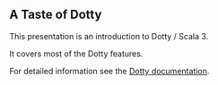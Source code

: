 ## A Taste of Dotty

This presentation is an introduction to Dotty / Scala 3.

It covers most of the Dotty features.

For detailed information see the [Dotty documentation](https://dotty.epfl.ch/docs/index.html).
